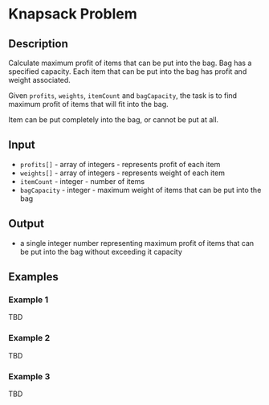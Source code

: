 # Knapsack Problem

## Description

Calculate maximum profit of items that can be put into the bag. Bag has a specified capacity. Each item that can be put
into the bag has profit and weight associated.

Given `profits`, `weights`, `itemCount` and `bagCapacity`, the task is to find maximum profit of items that will fit
into the bag.

Item can be put completely into the bag, or cannot be put at all.

## Input

* `profits[]` - array of integers - represents profit of each item
* `weights[]` - array of integers - represents weight of each item
* `itemCount` - integer - number of items
* `bagCapacity` - integer - maximum weight of items that can be put into the bag

## Output

* a single integer number representing maximum profit of items that can be put into the bag without exceeding it
  capacity

## Examples

### Example 1

TBD

### Example 2

TBD

### Example 3

TBD
